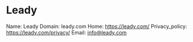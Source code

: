
# Leady

Name: Leady
Domain: leady.com
Home: https://leady.com/
Privacy_policy: https://leady.com/privacy/
Email: info@leady.com
